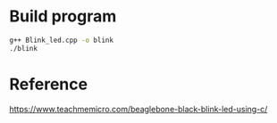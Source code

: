 # Build program
```sh
g++ Blink_led.cpp -o blink
./blink
```
# Reference
https://www.teachmemicro.com/beaglebone-black-blink-led-using-c/
